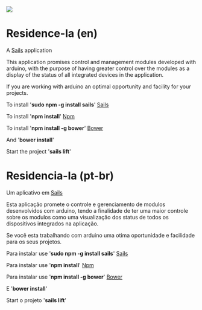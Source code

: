 <a href="https://travis-ci.org/edinaldofox/Residencia-Ia" target="_blank">
    <img src="https://travis-ci.org/edinaldofox/Residencia-Ia.svg?branch=master" />
</a>

# Residence-Ia (en)
A [Sails](http://sailsjs.org) application

This application promises control and management modules developed with arduino, with the purpose of having greater control over the modules as a display of the status of all integrated devices in the application.

If you are working with arduino an optimal opportunity and facility for your projects.

To install '<strong>sudo npm -g install sails</strong>' [Sails](http://sailsjs.org/get-started)

To install '<strong>npm install</strong>' [Npm](https://docs.npmjs.com/cli/install)

To install '<strong>npm install -g bower</strong>' [Bower](http://bower.io/#install-bower)

And '<strong>bower install</strong>'

Start the project '<strong>sails lift</strong>'

# Residencia-Ia (pt-br)

Um aplicativo em [Sails](http://sailsjs.org)

Esta aplicação promete o controle e gerenciamento de modulos desenvolvidos com arduino, tendo a finalidade de ter uma maior controle sobre os modulos como uma visualização dos status de todos os dispositivos integrados na aplicação.

Se você esta trabalhando com arduino uma otima oportunidade e facilidade para os seus projetos.

Para instalar use '<strong>sudo npm -g install sails</strong>' [Sails](http://sailsjs.org/get-started)

Para instalar use '<strong>npm install</strong>' [Npm](https://docs.npmjs.com/cli/install)

Para instalar use '<strong>npm install -g bower</strong>' [Bower](http://bower.io/#install-bower)

E '<strong>bower install</strong>'

Start o projeto '<strong>sails lift</strong>'